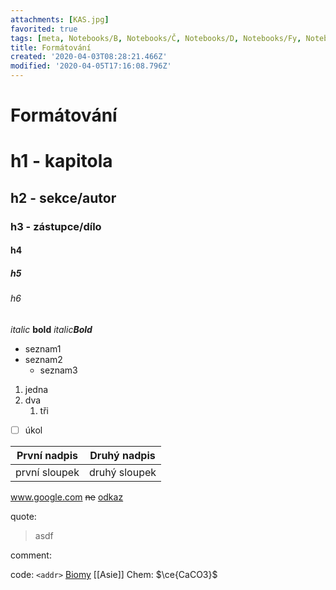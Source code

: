 ```yaml
---
attachments: [KAS.jpg]
favorited: true
tags: [meta, Notebooks/B, Notebooks/Č, Notebooks/D, Notebooks/Fy, Notebooks/Hv, Notebooks/Sv, Notebooks/Z]
title: Formátování
created: '2020-04-03T08:28:21.466Z'
modified: '2020-04-05T17:16:08.796Z'
---
```


# Formátování
# h1 - kapitola
## h2 - sekce/autor
### h3 - zástupce/dílo
#### h4
##### h5
###### h6 

_italic_
__bold__
_italic**Bold**_

* seznam1
* seznam2
  * seznam3

1. jedna
1. dva
    1. tři

- [ ] úkol

První nadpis | Druhý nadpis
----- | -----
první sloupek | druhý sloupek

www.google.com
~~ne~~
[odkaz](net.rblazek.cz)

quote:
>asdf

comment:
<addr>

code:
`<addr>`
[](@attachment/KAS.jpg)
[Biomy](@note/Asie.md#Povrch)
[[Asie]]
Chem:
$\ce{CaCO3}$
